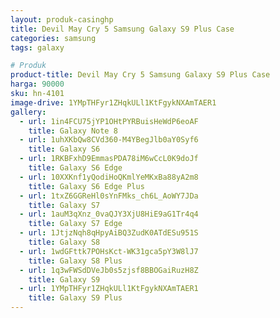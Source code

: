 ```yaml
---
layout: produk-casinghp
title: Devil May Cry 5 Samsung Galaxy S9 Plus Case
categories: samsung
tags: galaxy

# Produk
product-title: Devil May Cry 5 Samsung Galaxy S9 Plus Case
harga: 90000
sku: hn-4101
image-drive: 1YMpTHFyr1ZHqkULl1KtFgykNXAmTAER1
gallery:
  - url: 1in4FCU75jYP1OHtPYRBuisHeWdP6eoAF
    title: Galaxy Note 8
  - url: 1uhXKbQw8CVd360-M4YBegJlb0aY0Syf6
    title: Galaxy S6
  - url: 1RKBFxhD9EmmasPDA78iM6wCcL0K9doJf
    title: Galaxy S6 Edge
  - url: 10XXKnf1yQodiHoQKmlYeMKxBa88yA2m8
    title: Galaxy S6 Edge Plus
  - url: 1txZ6GGReHl0sYnFMks_ch6L_AoWY7JDa
    title: Galaxy S7
  - url: 1auM3qXnz_0vaQJY3XjU8HiE9aG1Tr4q4
    title: Galaxy S7 Edge
  - url: 1JtjzNqh8qHpyAiBQ3ZudK0ATdESu951S
    title: Galaxy S8
  - url: 1wdGFttk7POHsKct-WK31gca5pY3W8lJ7
    title: Galaxy S8 Plus
  - url: 1q3wFWSdDVeJb0s5zjsf8BBOGaiRuzH8Z
    title: Galaxy S9
  - url: 1YMpTHFyr1ZHqkULl1KtFgykNXAmTAER1
    title: Galaxy S9 Plus
---
```

